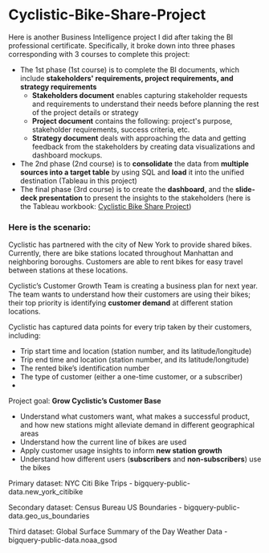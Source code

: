 # Cyclistic-Bike-Share-Project

Here is another Business Intelligence project I did after taking the BI professional certificate. Specifically, it broke down into three phases corresponding with 3 courses to complete this project:
* The 1st phase (1st course) is to complete the BI documents, which include **stakeholders' requirements, project requirements, and strategy requirements**
    * **Stakeholders document** enables capturing stakeholder requests and requirements to understand their needs before planning the rest of the project details or strategy 
    * **Project document** contains the following: project's purpose, stakeholder requirements, success criteria, etc.
    * **Strategy document** deals with approaching the data and getting feedback from the stakeholders by creating data visualizations and dashboard mockups.
* The 2nd phase (2nd course) is to **consolidate** the data from **multiple sources into a target table** by using SQL and **load** it into the unified destination (Tableau in this project)
* The final phase (3rd course) is to create the **dashboard**, and the **slide-deck presentation** to present the insights to the stakeholders (here is the Tableau workbook: [Cyclistic Bike Share Project](https://public.tableau.com/app/profile/viet.pham4981/viz/Bike_17106188243660/NYCBikeTrip?publish=yes))

### Here is the scenario:

Cyclistic has partnered with the city of New York to provide shared bikes. Currently, there are bike stations located throughout Manhattan and neighboring boroughs. Customers are able to rent bikes for easy travel between stations at these locations.

Cyclistic’s Customer Growth Team is creating a business plan for next year. The team wants to understand how their customers are using their bikes; their top priority is identifying **customer demand** at different station locations.

Cyclistic has captured data points for every trip taken by their customers, including:
* Trip start time and location (station number, and its latitude/longitude)
* Trip end time and location (station number, and its latitude/longitude)
* The rented bike’s identification number
* The type of customer (either a one-time customer, or a subscriber)
* 
Project goal: **Grow Cyclistic’s Customer Base**

* Understand what customers want, what makes a successful product, and how new stations might alleviate demand in different geographical areas
* Understand how the current line of bikes are used
* Apply customer usage insights to inform **new station growth**
* Understand how different users (**subscribers** and **non-subscribers**) use the bikes

Primary dataset: NYC Citi Bike Trips - bigquery-public-data.new_york_citibike

Secondary dataset: Census Bureau US Boundaries - bigquery-public-data.geo_us_boundaries

Third dataset: Global Surface Summary of the Day Weather Data - bigquery-public-data.noaa_gsod
